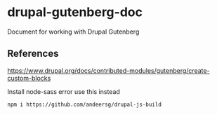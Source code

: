 # drupal-gutenberg-doc
Document for working with Drupal Gutenberg

## References

https://www.drupal.org/docs/contributed-modules/gutenberg/create-custom-blocks

Install node-sass error use this instead 

```bash
npm i https://github.com/andeersg/drupal-js-build
```
